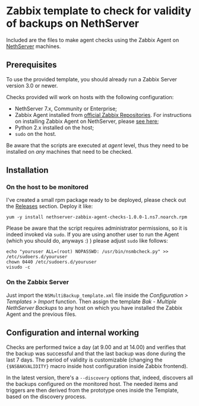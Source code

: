 # Zabbix template to check for validity of backups on NethServer #

Included are the files to make agent checks using the Zabbix Agent on
[NethServer](https://www.nethserver.org) machines.

## Prerequisites ##

To use the provided template, you should already run a Zabbix Server version
3.0 or newer.

Checks provided will work on hosts with the following configuration:

* NethServer 7.x, Community or Enterprise;
* Zabbix Agent installed from [official Zabbix Repositories](http://repo.zabbix.com/). For instructions on installing Zabbix Agent on NethServer, please [see here](https://community.nethserver.org/t/howto-install-zabbix-3-4/7841/18);
* Python 2.x installed on the host;
* `sudo` on the host.

Be aware that the scripts are executed at *agent* level, thus they need to be
installed on *any* machines that need to be checked.

## Installation ##

### On the host to be monitored ###

I've created a small rpm package ready to be deployed, please check out the
[Releases](./releases) section. Deploy it like:

    yum -y install nethserver-zabbix-agent-checks-1.0.0-1.ns7.noarch.rpm

Please be aware that the script requires administrator permissions, so
it is indeed invoked via `sudo`. If you are using another user to run the
Agent (which you should do, anyways :) ) please adjust `sudo` like follows:

    echo "youruser ALL=(root) NOPASSWD: /usr/bin/nsmbcheck.py" >> /etc/sudoers.d/youruser
    chown 0440 /etc/sudoers.d/youruser
    visudo -c

### On the Zabbix Server ###

Just import the `NSMultiBackup_template.xml` file inside the
*Configuration > Templates > Import* function. Then assign the template
*Bak - Multiple NethServer Backups* to any host on which you have installed
the Zabbix Agent and the previous files.

## Configuration and internal working ##

Checks are performed twice a day (at 9.00 and at 14.00) and verifies that the
backup was successful and that the last backup was done during the last 7
days. The period of validity is customizable (changing the
`{$NSBAKVALIDITY}` macro inside host configuration inside Zabbix
frontend).

In the latest version, there's a `--discovery` options that, indeed, discovers
all the backups configured on the monitored host. The needed items and
triggers are then derived from the prototype ones inside the Template, based
on the discovery process.
